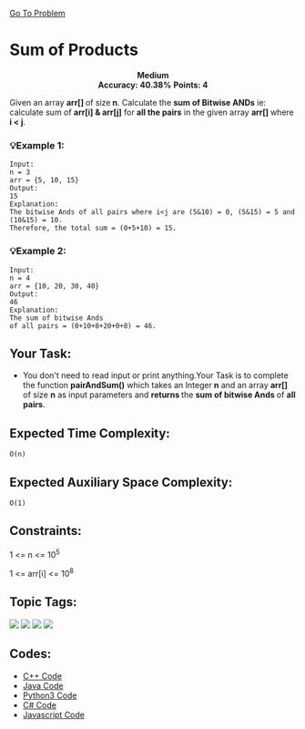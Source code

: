  [Go To Problem](https://www.geeksforgeeks.org/problems/sum-of-products5049/1)
# Sum of Products



<div align="center">
  <strong>Medium</strong>    
</div>
<div align="center">
       <strong>Accuracy: 40.38%</strong>    
      <strong>Points: 4</strong>
</div>

Given an array <strong>arr[] </strong>of size<strong> n</strong>. Calculate the <strong>sum of Bitwise ANDs</strong> ie: calculate sum of <strong>arr[i] & arr[j]</strong> for <strong>all the pairs</strong> in the given array <strong>arr[] </strong>where <strong>i < j</strong>.

### 💡Example 1:

``` 
Input:
n = 3
arr = {5, 10, 15}
Output:
15
Explanation:
The bitwise Ands of all pairs where i<j are (5&10) = 0, (5&15) = 5 and (10&15) = 10.
Therefore, the total sum = (0+5+10) = 15.
```

### 💡Example 2:

``` 
Input:
n = 4
arr = {10, 20, 30, 40}
Output:
46
Explanation:
The sum of bitwise Ands 
of all pairs = (0+10+8+20+0+8) = 46.
```

## Your Task:
  - You don't need to read input or print anything.Your Task is to complete the function <strong>pairAndSum()</strong> which takes an Integer<strong> n</strong> and an array <strong>arr[]</strong>  of size <strong>n</strong> as input parameters and <strong>returns </strong>the <strong>sum of bitwise Ands </strong>of <strong>all pairs</strong>.

## Expected Time Complexity:
 ```O(n)```
## Expected Auxiliary Space Complexity: 
```O(1)```

## Constraints: 
1 <= n <= 10<sup>5</sup>

1 <= arr[i] <= 10<sup>8</sup>

## Topic Tags:
<p align="center">
 

  <a href="https://www.geeksforgeeks.org/explore/?category[]=Mathematical"><img src="https://img.shields.io/badge/Mathematical-100000?style=flat&logo=&logoColor=F7F7F7&labelcolor=2A79D7&color=3B2191" /></a>
   <a href="https://www.geeksforgeeks.org/explore/?category[]=Bit%20Magic"><img src="https://img.shields.io/badge/Bit Magic-258FFA?style=flat&logo=&logoColor=FFFF&labelColor=43822C&color=43822C" /></a>
   <a href="https://www.geeksforgeeks.org/explore/?category[]=Algorithms"><img src="https://img.shields.io/badge/Algorithms-100000?style=flat&logo=&logoColor=F7F7F7&labelcolor=2A79D7&color=2A79D7" /></a>
   <a href="https://www.geeksforgeeks.org/explore/?category[]=Data%20Structures"><img src="https://img.shields.io/badge/Data Structures-100000?style=flat&logo=&logoColor=F7F7F7&labelcolor=DC6B19&color=DC6B19" /></a>



## Codes:

 - [C++ Code](https://github.com/HackResist/GeeksForGeeks-POTD/blob/main/12-04-2024/Sum%20of%20Products.cpp) 
 - [Java Code](https://github.com/HackResist/GeeksForGeeks-POTD/blob/main/12-04-2024/Sum%20of%20Products.java)
 - [Python3 Code](https://github.com/HackResist/GeeksForGeeks-POTD/blob/main/12-04-2024/Sum%20of%20Products.py)
 - [C# Code](https://github.com/HackResist/GeeksForGeeks-POTD/blob/main/12-04-2024/Sum%20of%20Products.cs)
 - [Javascript Code](https://github.com/HackResist/GeeksForGeeks-POTD/blob/main/12-04-2024/Sum%20of%20Products.js)



 
